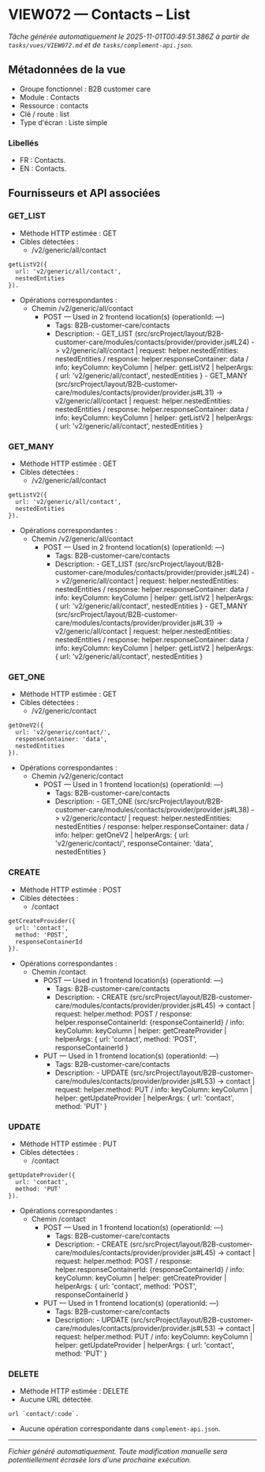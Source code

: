 # VIEW072 — Contacts – List

_Tâche générée automatiquement le 2025-11-01T00:49:51.386Z à partir de `tasks/vues/VIEW072.md` et de `tasks/complement-api.json`._

## Métadonnées de la vue

- Groupe fonctionnel : B2B customer care
- Module : Contacts
- Ressource : contacts
- Clé / route : list
- Type d'écran : Liste simple

### Libellés
- FR : Contacts.
- EN : Contacts.

## Fournisseurs et API associées

### GET_LIST

- Méthode HTTP estimée : GET
- Cibles détectées :
  - /v2/generic/all/contact

```text
getListV2({
  url: 'v2/generic/all/contact',
  nestedEntities
}).
```

- Opérations correspondantes :
  - Chemin /v2/generic/all/contact
    - POST — Used in 2 frontend location(s) (operationId: —)
      - Tags: B2B-customer-care/contacts
      - Description: - GET_LIST (src/srcProject/layout/B2B-customer-care/modules/contacts/provider/provider.js#L24) -> v2/generic/all/contact | request: helper.nestedEntities: nestedEntities / response: helper.responseContainer: data / info: keyColumn: keyColumn | helper: getListV2 | helperArgs: { url: 'v2/generic/all/contact', nestedEntities } - GET_MANY (src/srcProject/layout/B2B-customer-care/modules/contacts/provider/provider.js#L31) -> v2/generic/all/contact | request: helper.nestedEntities: nestedEntities / response: helper.responseContainer: data / info: keyColumn: keyColumn | helper: getListV2 | helperArgs: { url: 'v2/generic/all/contact', nestedEntities }

### GET_MANY

- Méthode HTTP estimée : GET
- Cibles détectées :
  - /v2/generic/all/contact

```text
getListV2({
  url: 'v2/generic/all/contact',
  nestedEntities
}).
```

- Opérations correspondantes :
  - Chemin /v2/generic/all/contact
    - POST — Used in 2 frontend location(s) (operationId: —)
      - Tags: B2B-customer-care/contacts
      - Description: - GET_LIST (src/srcProject/layout/B2B-customer-care/modules/contacts/provider/provider.js#L24) -> v2/generic/all/contact | request: helper.nestedEntities: nestedEntities / response: helper.responseContainer: data / info: keyColumn: keyColumn | helper: getListV2 | helperArgs: { url: 'v2/generic/all/contact', nestedEntities } - GET_MANY (src/srcProject/layout/B2B-customer-care/modules/contacts/provider/provider.js#L31) -> v2/generic/all/contact | request: helper.nestedEntities: nestedEntities / response: helper.responseContainer: data / info: keyColumn: keyColumn | helper: getListV2 | helperArgs: { url: 'v2/generic/all/contact', nestedEntities }

### GET_ONE

- Méthode HTTP estimée : GET
- Cibles détectées :
  - /v2/generic/contact

```text
getOneV2({
  url: 'v2/generic/contact/',
  responseContainer: 'data',
  nestedEntities
}).
```

- Opérations correspondantes :
  - Chemin /v2/generic/contact
    - POST — Used in 1 frontend location(s) (operationId: —)
      - Tags: B2B-customer-care/contacts
      - Description: - GET_ONE (src/srcProject/layout/B2B-customer-care/modules/contacts/provider/provider.js#L38) -> v2/generic/contact/ | request: helper.nestedEntities: nestedEntities / response: helper.responseContainer: data / info: helper: getOneV2 | helperArgs: { url: 'v2/generic/contact/', responseContainer: 'data', nestedEntities }

### CREATE

- Méthode HTTP estimée : POST
- Cibles détectées :
  - /contact

```text
getCreateProvider({
  url: 'contact',
  method: 'POST',
  responseContainerId
}).
```

- Opérations correspondantes :
  - Chemin /contact
    - POST — Used in 1 frontend location(s) (operationId: —)
      - Tags: B2B-customer-care/contacts
      - Description: - CREATE (src/srcProject/layout/B2B-customer-care/modules/contacts/provider/provider.js#L45) -> contact | request: helper.method: POST / response: helper.responseContainerId: {responseContainerId} / info: keyColumn: keyColumn | helper: getCreateProvider | helperArgs: { url: 'contact', method: 'POST', responseContainerId }
    - PUT — Used in 1 frontend location(s) (operationId: —)
      - Tags: B2B-customer-care/contacts
      - Description: - UPDATE (src/srcProject/layout/B2B-customer-care/modules/contacts/provider/provider.js#L53) -> contact | request: helper.method: PUT / info: keyColumn: keyColumn | helper: getUpdateProvider | helperArgs: { url: 'contact', method: 'PUT' }

### UPDATE

- Méthode HTTP estimée : PUT
- Cibles détectées :
  - /contact

```text
getUpdateProvider({
  url: 'contact',
  method: 'PUT'
}).
```

- Opérations correspondantes :
  - Chemin /contact
    - POST — Used in 1 frontend location(s) (operationId: —)
      - Tags: B2B-customer-care/contacts
      - Description: - CREATE (src/srcProject/layout/B2B-customer-care/modules/contacts/provider/provider.js#L45) -> contact | request: helper.method: POST / response: helper.responseContainerId: {responseContainerId} / info: keyColumn: keyColumn | helper: getCreateProvider | helperArgs: { url: 'contact', method: 'POST', responseContainerId }
    - PUT — Used in 1 frontend location(s) (operationId: —)
      - Tags: B2B-customer-care/contacts
      - Description: - UPDATE (src/srcProject/layout/B2B-customer-care/modules/contacts/provider/provider.js#L53) -> contact | request: helper.method: PUT / info: keyColumn: keyColumn | helper: getUpdateProvider | helperArgs: { url: 'contact', method: 'PUT' }

### DELETE

- Méthode HTTP estimée : DELETE
- Aucune URL détectée.

```text
url `contact/:code`.
```

- Aucune opération correspondante dans `complement-api.json`.

---

_Fichier généré automatiquement. Toute modification manuelle sera potentiellement écrasée lors d'une prochaine exécution._
